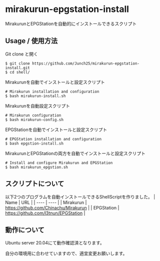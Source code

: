 # mirakurun-epgstation-install
MirakurunとEPGStationを自動的にインストールできるスクリプト

## Usage / 使用方法
Git clone と開く
```(bash)
$ git clone https://github.com/Junch25/mirakurun-epgstation-install.git
$ cd shell/
```

Mirakurunを自動でインストールと設定スクリプト
```(bash)
# Mirakurun installation and configuration
$ bash mirakurun-install.sh
```
Mirakurunを自動設定スクリプト
```(bash)
# Mirakurun configuration
$ bash mirakurun-config.sh
```
EPGStationを自動でインストールと設定スクリプト
```(bash)
# EPGStation installation and configuration
$ bash epgstion-install.sh
```
MirakurunとEPGStationの両方を自動でインストールと設定スクリプト
```(bash)
# Install and configure Mirakurun and EPGStation
$ bash mirakurun_epgstion.sh
```

## スクリプトについて
以下2つのプログラムを自動インストールできるShellScriptを作りました。
| Name | URL |
| ---- | ---- |
| Mirakurun | https://github.com/Chinachu/Mirakurun |
| EPGStation | https://github.com/l3tnun/EPGStation |

## 動作について
Ubuntu server 20.04にて動作確認済となります。

自分の環境用に合わせていますので、適宜変更お願いします。
